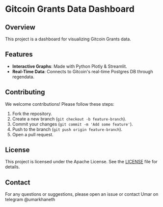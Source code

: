 # Gitcoin Grants Data Dashboard

## Overview
This project is a dashboard for visualizing Gitcoin Grants data. 

## Features
- **Interactive Graphs**: Made with Python Plotly & Streamlit.
- **Real-Time Data**: Connects to Gitcoin's real-time Postgres DB through regendata.


## Contributing
We welcome contributions! Please follow these steps:
1. Fork the repository.
2. Create a new branch (`git checkout -b feature-branch`).
3. Commit your changes (`git commit -m 'Add some feature'`).
4. Push to the branch (`git push origin feature-branch`).
5. Open a pull request.

## License
This project is licensed under the Apache License. See the [LICENSE](LICENSE) file for details.

## Contact
For any questions or suggestions, please open an issue or contact Umar on telegram @umarkhaneth
